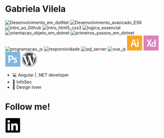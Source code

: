 # Gabriela Vilela 
  <img src="https://raw.githubusercontent.com/GVilela/gabe/main/desenvolvimento_dotnet.png"  alt="Desenvolvimento_em_dotNet" height="50" width="50"></img>
  <img src="https://raw.githubusercontent.com/GVilela/gabe/main/dev_avancado_es6.png"  alt="Desenvolvimento_avancado_ES6" height="50" width="50"></img>
  <img src="https://raw.githubusercontent.com/GVilela/gabe/main/intro_git_github.png"  alt="intro_ao_Github" height="50" width="50"></img>
  <img src="https://raw.githubusercontent.com/GVilela/gabe/main/intro_html_css.png"  alt="intro_html5_css3" height="50" width="50"></img>
  <img src="https://raw.githubusercontent.com/GVilela/gabe/main/logica_essencial.png"  alt="logica_essencial" height="50" width="50"></img>
  <img src="https://raw.githubusercontent.com/GVilela/gabe/main/oo_em_dotnet.png"  alt="orientacao_objeto_em_dotnet" height="50" width="50"></img>
  <img src="https://raw.githubusercontent.com/GVilela/gabe/main/primeiros_passos_dotnet.png"  alt="primeiros_passos_em_dotnet" height="50" width="50"></img>
  <img src="https://raw.githubusercontent.com/GVilela/gabe/main/prog_inter_js.png"  alt="programacao_js" height="50" width="50"></img>
  <img src="https://raw.githubusercontent.com/GVilela/gabe/main/responsividade.png"  alt="responsividade" height="50" width="50"></img>
  <img src="https://raw.githubusercontent.com/GVilela/gabe/main/sql_server.png"  alt="sql_server" height="50" width="50"></img>
  <img src="https://raw.githubusercontent.com/GVilela/gabe/main/vuejs.png"  alt="vue_js" height="50" width="50"></img>
  <img src="https://raw.githubusercontent.com/devicons/devicon/master/icons/illustrator/illustrator-plain.svg"  alt="adobe_Illustrator" height="50" width="50"></img>
<img src="https://raw.githubusercontent.com/devicons/devicon/master/icons/xd/xd-plain.svg"  alt="adobe_xd" height="50" width="50"></img>
  <img src="https://raw.githubusercontent.com/devicons/devicon/master/icons/photoshop/photoshop-plain.svg"  alt="adobe_photoshop" height="50" width="50"></img>
  <img src="https://raw.githubusercontent.com/devicons/devicon/master/icons/wordpress/wordpress-plain.svg"  alt="wordpress_icon" height="50" width="50"></img>

  - :computer: Angular | .NET developer
  - :closed_lock_with_key: InfoSec  
  - :carousel_horse: Design lover 
  
# Follow me!
<a href="https://linkedin.com/in/gabrielavvilela/" target="_blank">
  <img src="https://raw.githubusercontent.com/devicons/devicon/master/icons/linkedin/linkedin-plain.svg" alt="linkedin-Gabriela" height="50" width="50" style="ma-width:100%">
</a>
